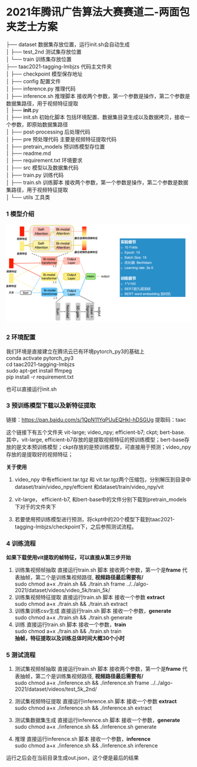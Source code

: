 # **2021年腾讯广告算法大赛赛道二-两面包夹芝士方案**

├── dataset 数据集存放位置，运行init.sh会自动生成  
│   ├── test_2nd 测试集存放位置  
│   └── train 训练集存放位置  
├── taac2021-tagging-lmbjzs 代码主文件夹  
│   ├── checkpoint 模型保存地址  
│   ├── config 配置文件  
│   ├── inference.py 推理代码  
│   ├── inference.sh 推理脚本 接收两个参数，第一个参数是操作，第二个参数是数据集路径，用于视频特征提取  
│   ├── __init__.py  
│   ├── init.sh 初始化脚本 包括环境配置、数据集目录生成以及数据拷贝，接收一个参数，即原始数据集路径  
│   ├── post-processing 后处理代码  
│   ├── pre 预处理代码  主要是视频特征提取代码  
│   ├── pretrain_models 预训练模型存位置  
│   ├── readme.md   
│   ├── requirement.txt 环境要求  
│   ├── src 模型以及数据集代码  
│   ├── train.py 训练代码  
│   ├── train.sh 训练脚本 接收两个参数，第一个参数是操作，第二个参数是数据集路径，用于视频特征提取  
│   └── utils 工具类  

### **1 模型介绍**

![avatar](picture/model.png)

### **2 环境配置**

我们环境是直接建立在腾讯云已有环境pytorch_py3的基础上  
conda activate pytorch_py3    
cd taac2021-tagging-lmbjzs   
sudo apt-get install ffmpeg   
pip install -r requirement.txt   

也可以直接运行init.sh

### **3 预训练模型下载以及新特征提取**

链接：https://pan.baidu.com/s/1QpN11YqPUuEQHkI-hDSGUg 
提取码：taac

这个链接下有五个文件夹 vit-large; video_npy; efficient-b7; ckpt; bert-base.
其中，vit-large, efficient-b7存放的是提取视频特征的预训练模型；bert-base存放的是文本预训练模型；ckpt存放的是预训练模型，可直接用于预测；video_npy存放的是提取好的视频特征；

**关于使用**

1. video_npy 中有efficient.tar.tgz 和 vit.tar.tgz两个压缩包，分别解压到目录中dataset/train/video_npy/effcient 和dataset/train/video_npy/vit

2. vit-large， efficient-b7, 和bert-base中的文件分别下载到pretrain_models下对于的文件夹下

3. 若要使用预训练模型进行预测，将ckpt中的20个模型下载到taac2021-tagging-lmbjzs/checkpoint下，之后参照测试流程。

### **4 训练流程**

**如果下载使用vit提取的帧特征，可以直接从第三步开始**

1. 训练集视频帧抽取 
直接运行train.sh 脚本 接收两个参数，第一个是**frame** 代表抽帧，第二个是训练集视频路径, **视频路径最后需要有/**  
sudo chmod a+x ./train.sh && ./train.sh frame ../../algo-2021/dataset/videos/video_5k/train_5k/
2. 训练集视频特征提取
直接运行train.sh 脚本 接收一个参数 **extract**   
sudo chmod a+x ./train.sh && ./train.sh extract
3. 训练集训练csv生成
    直接运行train.sh 脚本 接收一个参数，**generate**   
    sudo chmod a+x ./train.sh && ./train.sh generate  
4. 训练
    直接运行train.sh 脚本 接收一个参数，**train**   
    sudo chmod a+x ./train.sh && ./train.sh train  
    **抽帧，特征提取以及训练总体时间大概30个小时**  

### **5 测试流程**



1. 测试集视频帧抽取 
直接运行train.sh 脚本 接收两个参数，第一个是**frame** 代表抽帧，第二个是训练集视频路径, **视频路径最后需要有/**  
sudo chmod a+x ./inference.sh && ./inference.sh frame ../../algo-2021/dataset/videos/test_5k_2nd/  

2. 测试集视频特征提取
直接运行inference.sh 脚本 接收一个参数 **extract**   
sudo chmod a+x ./inference.sh && ./inference.sh extract  

3. 测试集数据集生成
直接运行inference.sh 脚本 接收一个参数，**generate**   
sudo chmod a+x ./inference.sh && ./inference.sh generate  

4. 推理
直接运行inference.sh 脚本 接收一个参数，**inference**   
sudo chmod a+x ./inference.sh && ./inference.sh inference  

运行之后会在当前目录生成out.json，这个便是最后的结果  

